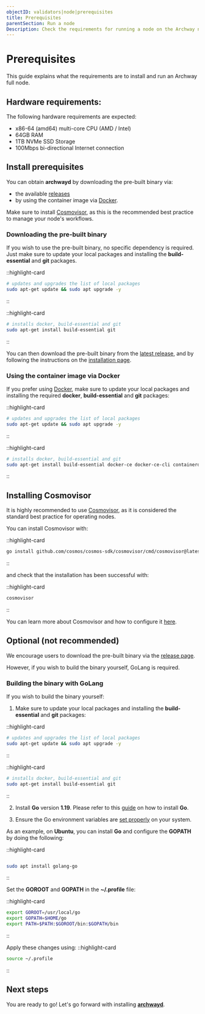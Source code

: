 ```yaml
---
objectID: validators|node|prerequisites
title: Prerequisites
parentSection: Run a node
Description: Check the requirements for running a node on the Archway network
---
```


# Prerequisites

This guide explains what the requirements are to install and run an Archway full node.


## Hardware requirements:

The following hardware requirements are expected:

- x86-64 (amd64) multi-core CPU (AMD / Intel)
- 64GB RAM
- 1TB NVMe SSD Storage
- 100Mbps bi-directional Internet connection

## Install prerequisites

You can obtain **archwayd** by downloading the pre-built binary via:
- the available <a href="https://github.com/archway-network/archway/releases" target="_blank">releases</a> 
- by using the container image via <a href="https://docs.docker.com/get-docker/" target="_blank">Docker</a>.

Make sure to install [Cosmovisor](#installing-cosmovisor), as this is the recommended best practice to manage your node's workflows.

<!--- Building the binary by using <a href="https://go.dev" target="_blank">GoLang</a> -->
### Downloading the pre-built binary

If you wish to use the pre-built binary, no specific dependency is required. 
Just make sure to update your local packages and installing the **build-essential** and **git** packages.

::highlight-card
```bash
# updates and upgrades the list of local packages
sudo apt-get update && sudo apt upgrade -y
```
::

::highlight-card
```bash
# installs docker, build-essential and git
sudo apt-get install build-essential git
```
::



You can then download the pre-built binary from the <a href="https://github.com/archway-network/archway/releases" target="_blank">latest release</a>, and by following the instructions on the [installation page](/validators/running-a-node/install). 

### Using the container image via Docker

If you prefer using <a href="https://docs.docker.com/get-docker/" target="_blank">Docker</a>, make sure to update your local packages and installing the required **docker**, **build-essential** and **git** packages:

::highlight-card
```bash
# updates and upgrades the list of local packages
sudo apt-get update && sudo apt upgrade -y
```
::


::highlight-card
```bash
# installs docker, build-essential and git
sudo apt-get install build-essential docker-ce docker-ce-cli containerd.io docker-compose-plugin git
```
::

## Installing Cosmovisor

It is highly recommended to use [Cosmovisor](/validators/running-a-node/cosmovisor), as it is considered the standard best practice for operating nodes.

You can install Cosmovisor with:

::highlight-card

```bash
go install github.com/cosmos/cosmos-sdk/cosmovisor/cmd/cosmovisor@latest
```

::

and check that the installation has been successful with:

::highlight-card

```bash
cosmovisor
```

::

You can learn more about Cosmovisor and how to configure it [here](/validators/running-a-node/cosmovisor).

## Optional (not recommended)

We encourage users to download the pre-built binary via the <a href='https://github.com/archway-network/archway/releases/tag/v1.0.1' target='_blank'>release page</a>.

However, if you wish to build the binary yourself, GoLang is required.


### Building the binary with GoLang

If you wish to build the binary yourself:
1) Make sure to update your local packages and installing the **build-essential** and **git** packages:

::highlight-card
```bash
# updates and upgrades the list of local packages
sudo apt-get update && sudo apt upgrade -y
```
::

::highlight-card
```bash
# installs docker, build-essential and git
sudo apt-get install build-essential git
```
::


2) Install **Go** version **1.19**. Please refer to this <a href='https://golang.org/doc/install' target='_blank'>guide</a> on how to install **Go**. 

3) Ensure the Go environment variables are <a href="https://golang.org/doc/gopath_code#GOPATH" target="_blank">set properly</a> on your system.

As an example, on **Ubuntu**, you can install **Go** and configure the **GOPATH** by doing the following:

::highlight-card

```bash

sudo apt install golang-go
```

::

Set the **GOROOT** and **GOPATH** in the **~/.profile** file:


::highlight-card

```bash
export GOROOT=/usr/local/go
export GOPATH=$HOME/go
export PATH=$PATH:$GOROOT/bin:$GOPATH/bin
```

::

Apply these changes using:
::highlight-card
```bash
source ~/.profile
```
::




## Next steps
You are ready to go! Let's go forward with installing [**archwayd**](2.install.md).
